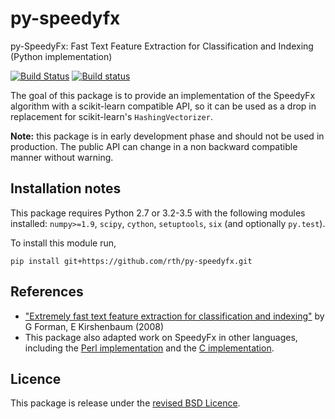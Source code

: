 # py-speedyfx

py-SpeedyFx: Fast Text Feature Extraction for Classification and Indexing (Python implementation)

[![Build Status](https://travis-ci.org/rth/py-speedyfx.svg?branch=master)](https://travis-ci.org/rth/py-speedyfx) 
[![Build status](https://ci.appveyor.com/api/projects/status/6qdvqc475g5pyflm/branch/master?svg=true)](https://ci.appveyor.com/project/rth/py-speedyfx/branch/master)

The goal of this package is to provide an implementation of the SpeedyFx algorithm with a scikit-learn compatible API, so it can be used as a drop in replacement for scikit-learn's `HashingVectorizer`.


**Note:** this package is in early development phase and should not be used in production. The public API can change in a non backward compatible manner without warning.


## Installation notes

 This package requires Python 2.7 or 3.2-3.5 with the following modules installed: `numpy>=1.9`, `scipy`, `cython`, `setuptools`, `six` (and optionally `py.test`).

 To install this module run,
    
    pip install git+https://github.com/rth/py-speedyfx.git

## References
  
  * ["Extremely fast text feature extraction for classification and indexing"](http://citeseerx.ist.psu.edu/viewdoc/download?doi=10.1.1.170.8670&rep=rep1&type=pdf) by G Forman, E Kirshenbaum (2008)
  * This package also adapted work on SpeedyFx in other languages, including the [Perl implementation](https://github.com/creaktive/Text-SpeedyFx) and the [C implementation](https://github.com/creaktive/speedyfx).

## Licence

This package is release under the [revised BSD Licence](./LICENSE.txt).
